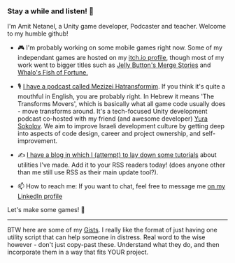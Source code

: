 ### Stay a while and listen! 👋

I'm Amit Netanel, a Unity game developer, Podcaster and teacher. Welcome to my humble github!

- 🎮 I'm probably working on some mobile games right now. Some of my independant games are hosted on my [itch.io profile](https://abbabon.itch.io/), though most of my work went to bigger titles such as [Jelly Button's Merge Stories](https://www.instagram.com/merge_stories/?hl=en) and [Whalo's Fish of Fortune.](https://play.google.com/store/apps/details?id=com.whalo.games.fishoffortune&hl=en&gl=US)

- 🎙️ [I have a podcast called Mezizei Hatransformim](https://linktr.ee/mezizim). If you think it's quite a mouthful in English, you are probably right. In Hebrew it means 'The Transforms Movers', which is basically what all game code usually does - move transforms around. It's a tech-focused Unity development podcast co-hosted with my friend (and awesome developer) [Yura Sokolov](https://github.com/migus88). We aim to improve Israeli development culture by getting deep into aspects of code design, career and project ownership, and self-improvement.

- ✍️ [I have a blog in which I (attempt) to lay down some tutorials](https://abbabon.github.io/) about utilities I've made. Add it to your RSS readers today! (does anyone other than me still use RSS as their main update tool?).

- 📫 How to reach me: If you want to chat, feel free to message me [on my LinkedIn profile](https://www.linkedin.com/in/amitnetanel/)

Let's make some games! 🚀

----

BTW here are some of my [Gists](https://gist.github.com/Abbabon). I really like the format of just having one utility script that can help someone in distress. Real word to the wise however - don't just copy-past these. Understand what they do, and then incorporate them in a way that fits YOUR project.
